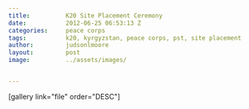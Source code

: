 ```yaml
---
title:			K20 Site Placement Ceremony
date:			2012-06-25 06:53:13 Z
categories:		peace corps
tags:			k20, kyrgyzstan, peace corps, pst, site placement
author:			judsonlmoore
layout:			post
image:			../assets/images/


---
```


[gallery link="file" order="DESC"]
